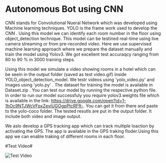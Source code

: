 # Autonomous Bot using CNN
CNN stands for Convolutional Nueral Network which was developed using Machine learning techniques. YOLO is the frame work used to develop the CNN . Using this model we can identify each room number in the floor using object_detection technique. This model can be testined real-time using live camera streaming  or from pre-recorded video. Here we use supervised machine learning approach where we prepare the dataset manually and train the model using Yolov3. We got excellent test accuraqcy ranging from 80 to 90 % in 3000 training steps.

Using this model we simulate a video showing rooms in a hotel which can be seein in the output folder (saved as  test video.gif) inside YOLO_object_detection_model. We testr videos using 'yolo_video.py' and images using 'yolo.py' . The dataset for training the model is available in Dataset.zip . You can test our model by running the respective python file. In order to run our model  successfuly you require  yolov3.weights file which is available in the link: https://drive.google.com/open?id=1-1hOc9NTJWcVFpxZeviUGOgpPtcRFft-.
You can get it from there and paste to the yolo-coco folder. The tested resutls are put in the output folder. It include both video and image output.

We aslo develop a GPS tracking app which can track multiple loaction by activating the GPS. The app is available in the GPS traking floder.Using this app we can enable traking of different rooms in each floor.

#Test Video#

![Test Video](https://user-images.githubusercontent.com/62890575/83963162-7ac35e80-a8c1-11ea-929f-b1efebe3754b.gif)
